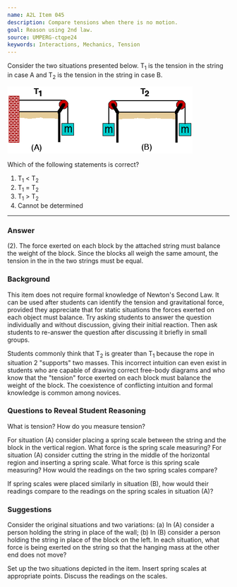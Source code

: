 ```yaml
---
name: A2L Item 045
description: Compare tensions when there is no motion.
goal: Reason using 2nd law.
source: UMPERG-ctqpe24
keywords: Interactions, Mechanics, Tension
---
```


Consider the two situations presented below.  T<sub>1</sub> is the tension in the string in case A and T<sub>2</sub> is the tension in the string in case B.

![Item045_fig1.gif](../images/Item045_fig1.gif)

Which of the following statements is correct?

1. T<sub>1</sub> < T<sub>2</sub>
2. T<sub>1</sub> = T<sub>2</sub>
3. T<sub>1</sub> > T<sub>2</sub>
4. Cannot be determined

<hr/>

### Answer

(2).  The force exerted on each block by the attached string must
balance the weight of the block.  Since the blocks all weigh the same
amount, the tension in the in the two strings must be equal.

### Background

This item does not require formal knowledge of Newton's Second Law.  It
can be used after students can identify the tension and gravitational
force, provided they appreciate that for static situations the forces
exerted on each object must balance.  Try asking students to answer the
question individually and without discussion, giving their initial 
reaction.  Then ask students to re-answer the question after discussing
it briefly in small groups.

Students commonly  think that T<sub>2</sub> is greater than
T<sub>1</sub> because the rope in situation 2 "supports" two masses. 
This incorrect intuition can even exist in students who are capable of
drawing correct free-body diagrams and who know that the "tension" force
exerted on each block must balance the weight of the block.  The
coexistence of conflicting intuition and formal knowledge is common
among novices.

### Questions to Reveal Student Reasoning

What is tension?  How do you measure tension?

For situation (A) consider placing a spring scale between the string and
the block in the vertical region.  What force is the spring scale
measuring?  For situation (A) consider cutting the string in the middle
of the horizontal region and inserting a spring scale.  What force is
this spring scale measuring?  How would the readings on the two spring
scales compare?

If spring scales were placed similarly in situation (B), how would their
readings compare to the readings on the spring scales in situation (A)?

### Suggestions

Consider the original situations and two variations:  (a) In (A)
consider a person holding the string in place of the wall;  (b) In (B)
consider a person holding the string in place of the block on the left. 
In each situation, what force is being exerted on the string so that the
hanging mass at the other end does not move?

Set up the two situations depicted in the item.  Insert spring scales at
appropriate points.  Discuss the readings on the scales.

